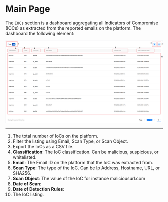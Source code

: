 # Main Page

The `IOCs` section is a dashboard aggregating all Indicators of Compromise (IOCs) as extracted from the reported emails on the platform. The dashboard the following element:

![Detect-Phish ioc main!](../../assets/detect/ioc/main.png "Detect-Phish ioc main")

---

1. The total number of IoCs on the platform.
2. Filter the listing using Email, Scan Type, or Scan Object.
3. Export the IoCs as a CSV file.
4. **Classification**: The IoC classification. Can be malicious, suspicious, or whitelisted.
5. **Email**: The Email ID on the platform that the IoC was extracted from.
6. **Scan Type**: The type of the IoC. Can be Ip Address, Hostname, URL, or SHA256.
7. **Scan Object**: The value of the IoC for instance maliciousurl.com
8. **Date of Scan**:
9. **Date of Detection Rules**:
10. The IoC listing.